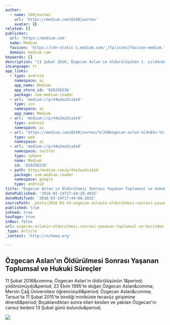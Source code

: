 ```yaml
---
author:
  - name: 140journos
    url: 'https://medium.com/@140journos'
    avatar: {}
related: []
publisher:
  url: 'https://medium.com'
  name: Medium
  favicon: 'https://cdn-static-1.medium.com/_/fp/icons/favicon-medium.TAS6uQ-Y7kcKgi0xjcYHXw.ico'
  domain: medium.com
keywords: []
description: "11 Şubat 2016, Özgecan Aslan'ın öldürülüşünün 1. yıldönümüydü. 22 Ekim 1995'te doğan Özgecan Aslan, Mersin Çağ Üniversitesi öğrencisiydi. Özgecan Aslan, Tarsus'ta 11 Şubat 2015'te bindiği minibüste tecavüz girişimine direndi. Bıçaklandıktan sonra elleri kesilen ve yakılan Özgecan'ın cansız bedeni 13 Şubat günü bulundu."
inLanguage: tr
app_links:
  - type: android
    namespace: ai
    app_name: Medium
    app_store_id: '828256236'
    package: com.medium.reader
  - url: 'medium://p/44a2ea3ca1ed'
    type: ios
    namespace: ai
    app_name: Medium
  - url: 'medium://p/44a2ea3ca1ed'
    type: android
    namespace: ai
  - url: 'https://medium.com/@140journos/%C3%B6zgecan-aslan-%C4%B1n-%C3%B6ld%C3%BCr%C3%BClmesi-sonras%C4%B1-ya%C5%9Fanan-toplumsal-ve-hukuki-s%C3%BCre%C3%A7ler-44a2ea3ca1ed'
    type: web
    namespace: ai
  - url: 'medium://p/44a2ea3ca1ed'
    namespace: twitter
    type: iphone
    name: Medium
    id: '828256236'
  - path: https/medium.com/p/44a2ea3ca1ed
    package: com.medium.reader
    namespace: google
    type: android
title: "Özgecan Aslan'ın Öldürülmesi Sonrası Yaşanan Toplumsal ve Hukuki Süreçler"
datePublished: '2016-03-14T17:44:29.403Z'
dateModified: '2016-03-14T17:44:00.285Z'
sourcePath: _posts/2016-03-14-ozgecan-aslanin-oldurulmesi-sonrasi-yasanan-toplumsal-ve-hu.md
published: true
inFeed: true
hasPage: true
inNav: false
url: ozgecan-aslanin-oldurulmesi-sonrasi-yasanan-toplumsal-ve-hu/index.html
_type: Article
_context: 'http://schema.org'

---
```

<article style=""><h1>Özgecan Aslan'ın Öldürülmesi Sonrası Yaşanan Toplumsal ve Hukuki Süreçler</h1><p>11 Şubat 2016&amp;comma; Özgecan Aslan'ın öldürülüşünün 1&amp;period; yıldönümüydü&amp;period; 22 Ekim 1995'te doğan Özgecan Aslan&amp;comma; Mersin Çağ Üniversitesi öğrencisiydi&amp;period; Özgecan Aslan&amp;comma; Tarsus'ta 11 Şubat 2015'te bindiği minibüste tecavüz girişimine direndi&amp;period; Bıçaklandıktan sonra elleri kesilen ve yakılan Özgecan'ın cansız bedeni 13 Şubat günü bulundu&amp;period;</p><img src="https://cdn-images-1.medium.com/max/800/1*wG8GTXSMKAj_BQbNmJVP6g.png" /></article>